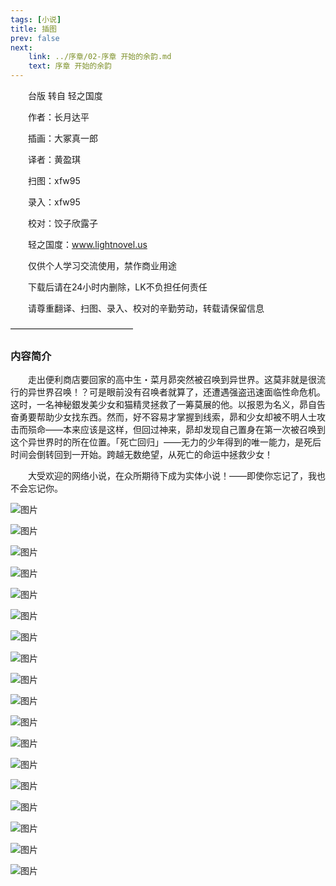 ```yaml
---
tags: [小说]
title: 插图
prev: false
next: 
    link: ../序章/02-序章 开始的余韵.md
    text: 序章 开始的余韵
---
```



&emsp;&emsp;台版 转自 轻之国度

&emsp;&emsp;作者：长月达平

&emsp;&emsp;插画：大冢真一郎

&emsp;&emsp;译者：黄盈琪

&emsp;&emsp;扫图：xfw95

&emsp;&emsp;录入：xfw95

&emsp;&emsp;校对：饺子欣露子

&emsp;&emsp;轻之国度：www.lightnovel.us

&emsp;&emsp;仅供个人学习交流使用，禁作商业用途

&emsp;&emsp;下载后请在24小时内删除，LK不负担任何责任

&emsp;&emsp;请尊重翻译、扫图、录入、校对的辛勤劳动，转载请保留信息

——————————————


### 内容简介

&emsp;&emsp;走出便利商店要回家的高中生・菜月昴突然被召唤到异世界。这莫非就是很流行的异世界召唤！？可是眼前没有召唤者就算了，还遭遇强盗迅速面临性命危机。这时，一名神秘銀发美少女和猫精灵拯救了一筹莫展的他。以报恩为名义，昴自告奋勇要帮助少女找东西。然而，好不容易才掌握到线索，昴和少女却被不明人士攻击而殒命——本来应该是这样，但回过神来，昴却发现自己置身在第一次被召唤到这个异世界时的所在位置。「死亡回归」——无力的少年得到的唯一能力，是死后时间会倒转回到一开始。跨越无数绝望，从死亡的命运中拯救少女！


&emsp;&emsp;大受欢迎的网络小说，在众所期待下成为实体小说！——即使你忘记了，我也不会忘记你。

![图片](../img/1.jpg)

![图片](../img/2.jpg)

![图片](../img/3.jpg)

![图片](../img/4.jpg)

![图片](../img/5.jpg)

![图片](../img/6.jpg)

![图片](../img/7.jpg)

![图片](../img/8.jpg)

![图片](../img/9.jpg)

![图片](../img/10.jpg)

![图片](../img/11.jpg)

![图片](../img/12.jpg)

![图片](../img/13.jpg)

![图片](../img/14.jpg)

![图片](../img/15.jpg)

![图片](../img/16.jpg)

![图片](../img/17.jpg)

![图片](../img/18.jpg)